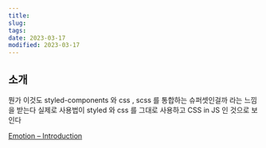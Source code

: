 ```yaml
---
title:
slug:
tags:
date: 2023-03-17
modified: 2023-03-17
---
```


## 소개

뭔가 이것도 styled-components 와 css , scss 를 통합하는 슈퍼셋인걸까 라는 느낌을 받는다
실제로 사용법이 styled 와 css 를 그대로 사용하고 CSS in JS 인 것으로 보인다

[Emotion – Introduction](https://emotion.sh/docs/introduction)
